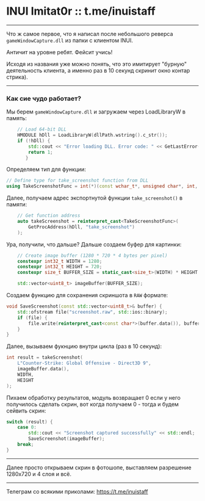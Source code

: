 # INUI Imitat0r :: t.me/inuistaff

---

Что ж самое первое, что я написал после небольшого реверса `gameWindowCapture.dll` из папки с клиентом INUI. 

Античит на уровне ребят. Фейсит учись!

Исходя из названия уже можно понять, что это имитирует "бурную" деятельность клиента, а именно раз в 10 секунд скринит окно контар стрика).

---

### Как сие чудо работает?

Мы берем `gameWindowCapture.dll` и загружаем через LoadLibraryW в память:

```cpp
    // Load 64-bit DLL
    HMODULE hDll = LoadLibraryW(dllPath.wstring().c_str());
    if (!hDll) {
        std::cout << "Error loading DLL. Error code: " << GetLastError() << std::endl;
        return 1;
       }
```

Определяем тип для функции:

```cpp
// Define type for take_screenshot function from DLL
using TakeScreenshotFunc = int(*)(const wchar_t*, unsigned char*, int, int);
```

Далее, получаем адрес экспортнутой функции `take_screenshot()` в памяти:

```cpp
    // Get function address
    auto takeScreenshot = reinterpret_cast<TakeScreenshotFunc>(
        GetProcAddress(hDll, "take_screenshot")
    );
```

Ура, получили, что дальше? Дальше создаем буфер для картинки:

```cpp
    // Create image buffer (1280 * 720 * 4 bytes per pixel)
    constexpr int32_t WIDTH = 1280;
    constexpr int32_t HEIGHT = 720;
    constexpr size_t BUFFER_SIZE = static_cast<size_t>(WIDTH) * HEIGHT * 4;

    std::vector<uint8_t> imageBuffer(BUFFER_SIZE);
```

Создаем функцию для сохранения скриншота в `RAW` формате:

```cpp
void SaveScreenshot(const std::vector<uint8_t>& buffer) {
    std::ofstream file("screenshot.raw", std::ios::binary);
    if (file) {
        file.write(reinterpret_cast<const char*>(buffer.data()), buffer.size());
    }
}
```

Далее, вызываем фукнцию внутри цикла (раз в 10 секунд):

```cpp
int result = takeScreenshot(
    L"Counter-Strike: Global Offensive - Direct3D 9",
    imageBuffer.data(),
    WIDTH,
    HEIGHT
);
```

Пихаем обработку результатов, модуль возвращает 0 если у него получилось сделать скрин, вот когда получаем 0 - тогда и будем сейвить скрин:

```cpp
switch (result) {
    case 0:
        std::cout << "Screenshot captured successfully" << std::endl;
        SaveScreenshot(imageBuffer);
    break;
}
```

---

Далее просто открываем скрин в фотошопе, выставляем разрешение 1280х720 и 4 слоя и всё.

---

Телеграм со всякими приколами: https://t.me/inuistaff
